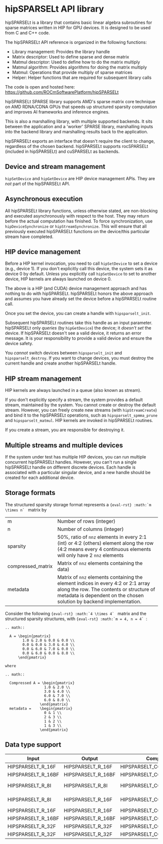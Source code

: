 # hipSPARSELt API library

hipSPARSELt is a library that contains basic linear algebra subroutines for sparse matrices written in HIP
for GPU devices. It is designed to be used from C and C++ code.

The hipSPARSELt API reference is organized in the following functions:

* Library management: Provides the library handle
* Matrix descriptor: Used to define sparse and dense matrix
* Matmul descriptor: Used to define how to do the matrix multiply
* Matmul algorithm: Provides algorithms for doing the matrix multiply
* Matmul: Operations that provide multiply of sparse matrices
* Helper: Helper functions that are required for subsequent library calls

The code is open and hosted here: https://github.com/ROCmSoftwarePlatform/hipSPARSELt

hipSPARSELt SPARSE library supports AMD's sparse matrix core technique on AMD RDNA/CDNA GPUs
that speeds up structured sparsity computation and improves AI frameworks and inference engines.

This is also a marshalling library, with multiple supported backends. It sits between the application and
a 'worker' SPARSE library, marshalling inputs into the backend library and marshalling results back to
the application.

hipSPARSELt exports an interface that doesn't require the client to change, regardless of the chosen
backend. hipSPARSELt supports rocSPARSELt (included in hipSPARSELt) and cuSPARSELt as backends.

## Device and stream management

`hipSetDevice` and `hipGetDevice` are HIP device management APIs. They are *not* part of the
hipSPARSELt API.

## Asynchronous execution

All hipSPARSELt library functions, unless otherwise stated, are non-blocking and executed
asynchronously with respect to the host. They may return before the actual computation has finished.
To force synchronization, use `hipDeviceSynchronize` or `hipStreamSynchronize`. This will ensure that all
previously executed hipSPARSELt functions on the device/this particular stream have completed.

## HIP device management

Before a HIP kernel invocation, you need to call `hipSetDevice` to set a device (e.g., device 1). If you
don't explicitly call this device, the system sets it as device 0 by default. Unless you explicitly call
`hipSetDevice` to set to another device, HIP kernels are always launched on device 0.

The above is a HIP (and CUDA) device management approach and has nothing to do with hipSPARSELt.
hipSPARSELt honors the above approach and assumes you have already set the device before a
hipSPARSELt routine call.

Once you set the device, you can create a handle with `hipsparselt_init`.

Subsequent hipSPARSELt routines take this handle as an input parameter. hipSPARSELt only *queries*
(by `hipGetDevice`) the device; it *doesn't set* the device. If hipSPARSELt doesn't see a valid device, it
returns an error message. It is your responsibility to provide a valid device and ensure the device safety.

You *cannot* switch devices between `hipsparselt_init` and `hipsparselt_destroy`. If you want to change
devices, you must destroy the current handle and create another hipSPARSELt handle.

## HIP stream management

HIP kernels are always launched in a queue (also known as stream).

If you don't explicitly specify a stream, the system provides a default stream, maintained by the
system. You cannot create or destroy the default stream. However, you can freely create new streams
(with `hipStreamCreate`) and bind it to the hipSPARSELt operations, such as `hipsparselt_spmma_prune`
and `hipsparselt_matmul`. HIP kernels are invoked in hipSPARSELt routines.

If you create a stream, you are responsible for destroying it.

## Multiple streams and multiple devices

If the system under test has multiple HIP devices, you can run multiple concurrent hipSPARSELt
handles. However, you can't run a single hipSPARSELt handle on different discrete devices. Each handle
is associated with a particular singular device, and a new handle should be created for each additional
device.

## Storage formats

The structured sparsity storage format represents a ```{eval-rst} :math:`m \times n` ``` matrix by

|                |                                                 |
|-----------|----------------------------------|
| m            | Number of rows (integer)       |
| n             | Number of columns (integer)  |
| sparsity  | 50%, ratio of `nnz` elements in every 2:1 (int) or 4:2 (others) element along the row (4:2 means every 4 continuous elements will only have 2 `nnz` elements |
| compressed_matrix | Matrix of ``nnz`` elements containing the data) |
| metadata | Matrix of `nnz` elements containing the element indices in every 4:2 or 2:1 array along the row. The contents or structure of metadata is dependent on the chosen solution by backend implementation. |

Consider the following ```{eval-rst} :math:`4 \times 4` ``` matrix and the structured sparsity structures, with ```{eval-rst} :math:`m = 4, n = 4` ```:

```{eval-rst}
.. math::

  A = \begin{pmatrix}
        1.0 & 2.0 & 0.0 & 0.0 \\
        0.0 & 0.0 & 3.0 & 4.0 \\
        0.0 & 6.0 & 7.0 & 0.0 \\
        0.0 & 6.0 & 0.0 & 8.0 \\
      \end{pmatrix}

where

.. math::

  Compressed A = \begin{pmatrix}
                  1.0 & 2.0 \\
                  3.0 & 4.0 \\
                  6.0 & 7.0 \\
                  6.0 & 8.0 \\
                \end{pmatrix}
  metadata =    \begin{pmatrix}
                  0 & 1 \\
                  2 & 3 \\
                  1 & 2 \\
                  1 & 3 \\
                \end{pmatrix}
```

## Data type support

| Input                           | Output                        | Compute Type                                 | Backend |
|-------------------------|-------------------------|----------------------------------------|-----------|
| HIPSPARSELT_R_16F   | HIPSPARSELT_R_16F    | HIPSPARSELT_COMPUTE_32F           | HIP  |
| HIPSPARSELT_R_16BF | HIPSPARSELT_R_16BF  | HIPSPARSELT_COMPUTE_32F           | HIP |
| HIPSPARSELT_R_8I      | HIPSPARSELT_R_8I       | HIPSPARSELT_COMPUTE_32I           | HIP / CUDA |
| HIPSPARSELT_R_8I      | HIPSPARSELT_R_16F    | HIPSPARSELT_COMPUTE_32I           | HIP / CUDA |
| HIPSPARSELT_R_16F   | HIPSPARSELT_R_16F    | HIPSPARSELT_COMPUTE_16F           | CUDA |
| HIPSPARSELT_R_16BF | HIPSPARSELT_R_16BF  | HIPSPARSELT_COMPUTE_16F           | CUDA |
| HIPSPARSELT_R_32F   | HIPSPARSELT_R_32F    | HIPSPARSELT_COMPUTE_TF32          | CUDA |
| HIPSPARSELT_R_32F   | HIPSPARSELT_R_32F    | HIPSPARSELT_COMPUTE_TF32_FAST | CUDA |
